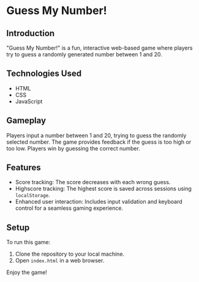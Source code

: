 # Guess My Number!

## Introduction
"Guess My Number!" is a fun, interactive web-based game where players try to guess a randomly generated number between 1 and 20.

## Technologies Used
- HTML
- CSS
- JavaScript

## Gameplay
Players input a number between 1 and 20, trying to guess the randomly selected number. The game provides feedback if the guess is too high or too low. Players win by guessing the correct number.

## Features
- Score tracking: The score decreases with each wrong guess.
- Highscore tracking: The highest score is saved across sessions using `localStorage`.
- Enhanced user interaction: Includes input validation and keyboard control for a seamless gaming experience.

## Setup
To run this game:
1. Clone the repository to your local machine.
2. Open `index.html` in a web browser.

Enjoy the game!
